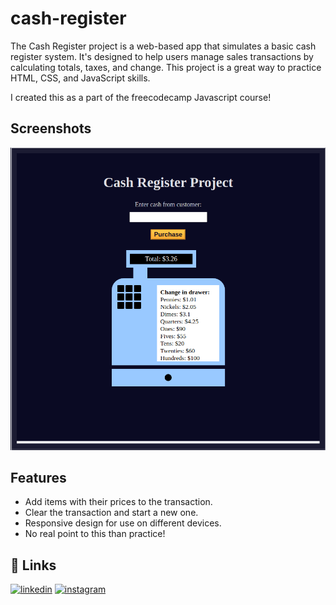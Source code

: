 # cash-register

The Cash Register project is a web-based app that simulates a basic cash register system. It's designed to help users manage sales transactions by calculating totals, taxes, and change. This project is a great way to practice HTML, CSS, and JavaScript skills.

I created this as a part of the freecodecamp Javascript course!

## Screenshots

![App Screenshot](./screenshots/cashregister.png)

## Features

- Add items with their prices to the transaction.
- Clear the transaction and start a new one.
- Responsive design for use on different devices.
- No real point to this than practice!

## 🔗 Links

[![linkedin](https://img.shields.io/badge/linkedin-0A66C2?style=for-the-badge&logo=linkedin&logoColor=white)](https://www.linkedin.com/in/breana-manderson/)
[![instagram](https://img.shields.io/badge/Instagram-E4405F?style=for-the-badge&logo=instagram&logoColor=white)](https://www.instagram.com/breana.jordana/)